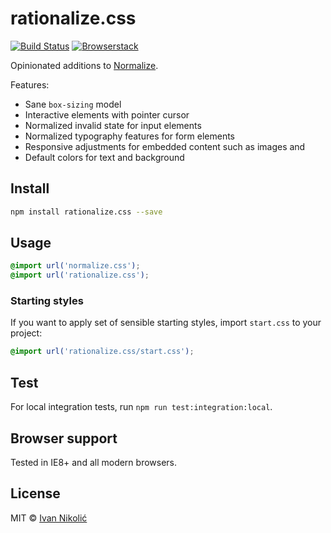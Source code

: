 # rationalize.css

[![Build Status][ci-img]][ci] [![Browserstack][browserstack-img]][browserstack]

Opinionated additions to [Normalize](http://necolas.github.io/normalize.css/).

Features:

* Sane `box-sizing` model
* Interactive elements with pointer cursor
* Normalized invalid state for input elements
* Normalized typography features for form elements
* Responsive adjustments for embedded content such as images and
* Default colors for text and background

## Install

```sh
npm install rationalize.css --save
```

## Usage

```css
@import url('normalize.css');
@import url('rationalize.css');
```

### Starting styles

If you want to apply set of sensible starting styles, import `start.css` to your project:

```css
@import url('rationalize.css/start.css');
```

## Test

For local integration tests, run `npm run test:integration:local`.


## Browser support

Tested in IE8+ and all modern browsers.

## License

MIT © [Ivan Nikolić](http://ivannikolic.com)

[ci]: https://travis-ci.org/niksy/rationalize.css
[ci-img]: https://img.shields.io/travis/niksy/rationalize.css.svg
[browserstack]: https://www.browserstack.com/
[browserstack-img]: https://cdn.rawgit.com/niksy/c73069b66d20e2e0005dc8479c125fbd/raw/f644159e3f5f07291f98f59a44146735e9962e0d/browserstack.svg
